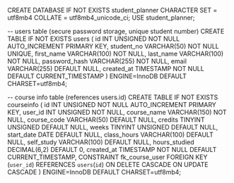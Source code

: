 CREATE DATABASE IF NOT EXISTS student_planner
  CHARACTER SET = utf8mb4
  COLLATE = utf8mb4_unicode_ci;
USE student_planner;

-- users table (secure password storage, unique student number)
CREATE TABLE IF NOT EXISTS users (
  id INT UNSIGNED NOT NULL AUTO_INCREMENT PRIMARY KEY,
  student_no VARCHAR(50) NOT NULL UNIQUE,
  first_name VARCHAR(100) NOT NULL,
  last_name VARCHAR(100) NOT NULL,
  password_hash VARCHAR(255) NOT NULL,
  email VARCHAR(255) DEFAULT NULL,
  created_at TIMESTAMP NOT NULL DEFAULT CURRENT_TIMESTAMP
) ENGINE=InnoDB DEFAULT CHARSET=utf8mb4;

-- course info table (references users.id)
CREATE TABLE IF NOT EXISTS courseinfo (
  id INT UNSIGNED NOT NULL AUTO_INCREMENT PRIMARY KEY,
  user_id INT UNSIGNED NOT NULL,
  course_name VARCHAR(150) NOT NULL,
  course_code VARCHAR(50) DEFAULT NULL,
  credits TINYINT UNSIGNED DEFAULT NULL,
  weeks TINYINT UNSIGNED DEFAULT NULL,
  start_date DATE DEFAULT NULL,
  class_hours VARCHAR(100) DEFAULT NULL,
  self_study VARCHAR(100) DEFAULT NULL,
  hours_studied DECIMAL(6,2) DEFAULT 0,
  created_at TIMESTAMP NOT NULL DEFAULT CURRENT_TIMESTAMP,
  CONSTRAINT fk_course_user FOREIGN KEY (`user_id`) REFERENCES `users`(`id`)
    ON DELETE CASCADE ON UPDATE CASCADE
) ENGINE=InnoDB DEFAULT CHARSET=utf8mb4;
